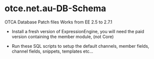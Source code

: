 otce.net.au-DB-Schema
=====================

OTCA Database Patch files
Works from EE 2.5 to 2.7.1

* Install a fresh version of ExpressionEngine, you will need the paid version containing the member module, (not Core)

* Run these SQL scripts to setup the default channels, member fields, channel fields, snippets, templates etc...
